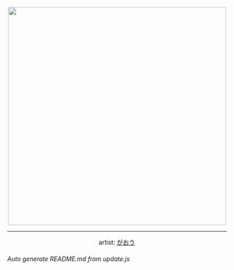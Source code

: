 
<p align="center">
  <img width="500" src="https://nekos.best/api/v2/neko/0575.png">
  <hr/>
  <center>
    artist: <a href="https://yande.re/post/show/875695">がおう</a>
  </center>
</p>


###### Auto generate README.md from update.js

